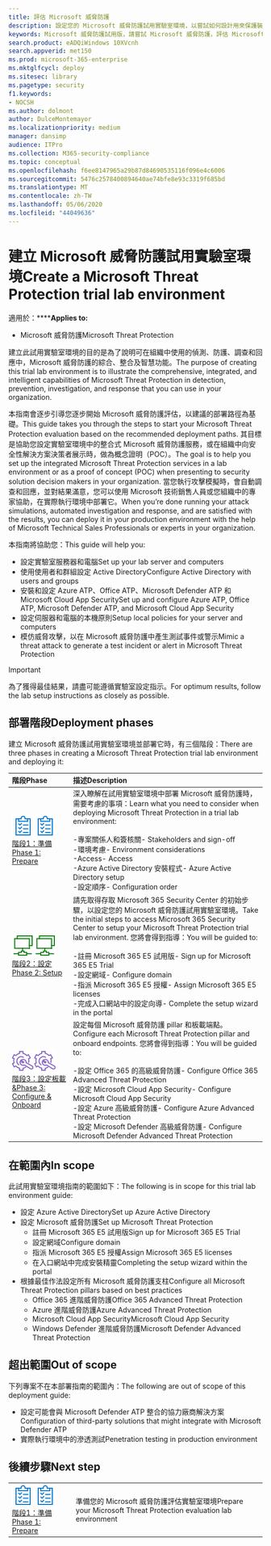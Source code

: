```yaml
---
title: 評估 Microsoft 威脅防護
description: 設定您的 Microsoft 威脅防護試用實驗室環境，以嘗試如何設計用來保護裝置、身分識別、資料和應用程式的協同威脅防護解決方案，可協助您的組織
keywords: Microsoft 威脅防護試用版，請嘗試 Microsoft 威脅防護，評估 Microsoft 威脅防護，Microsoft 威脅防護實驗室，網路安全性，高級持續性威脅，企業安全性，裝置，裝置，身分識別，使用者，資料，應用程式，事件，自動化調查和修正，高級搜尋
search.product: eADQiWindows 10XVcnh
search.appverid: met150
ms.prod: microsoft-365-enterprise
ms.mktglfcycl: deploy
ms.sitesec: library
ms.pagetype: security
f1.keywords:
- NOCSH
ms.author: dolmont
author: DulceMontemayor
ms.localizationpriority: medium
manager: dansimp
audience: ITPro
ms.collection: M365-security-compliance
ms.topic: conceptual
ms.openlocfilehash: f6ee8147965a29b87d84690535116f096e4c6006
ms.sourcegitcommit: 5476c2578400894640ae74bfe8e93c3319f685bd
ms.translationtype: MT
ms.contentlocale: zh-TW
ms.lasthandoff: 05/06/2020
ms.locfileid: "44049636"
---
```

# <a name="create-a-microsoft-threat-protection-trial-lab-environment"></a><span data-ttu-id="f1316-104">建立 Microsoft 威脅防護試用實驗室環境</span><span class="sxs-lookup"><span data-stu-id="f1316-104">Create a Microsoft Threat Protection trial lab environment</span></span> 

<span data-ttu-id="f1316-105">適用於：\*\*\*\*</span><span class="sxs-lookup"><span data-stu-id="f1316-105">**Applies to:**</span></span>
- <span data-ttu-id="f1316-106">Microsoft 威脅防護</span><span class="sxs-lookup"><span data-stu-id="f1316-106">Microsoft Threat Protection</span></span>

<span data-ttu-id="f1316-107">建立此試用實驗室環境的目的是為了說明可在組織中使用的偵測、防護、調查和回應中，Microsoft 威脅防護的綜合、整合及智慧功能。</span><span class="sxs-lookup"><span data-stu-id="f1316-107">The purpose of creating this trial lab environment is to illustrate the comprehensive, integrated, and intelligent capabilities of Microsoft Threat Protection in detection, prevention, investigation, and response that you can use in your organization.</span></span> 

<span data-ttu-id="f1316-108">本指南會逐步引導您逐步開始 Microsoft 威脅防護評估，以建議的部署路徑為基礎。</span><span class="sxs-lookup"><span data-stu-id="f1316-108">This guide takes you through the steps to start your Microsoft Threat Protection evaluation based on the recommended deployment paths.</span></span> <span data-ttu-id="f1316-109">其目標是協助您設定實驗室環境中的整合式 Microsoft 威脅防護服務，或在組織中向安全性解決方案決策者展示時，做為概念證明（POC）。</span><span class="sxs-lookup"><span data-stu-id="f1316-109">The goal is to help you set up the integrated Microsoft Threat Protection services in a lab environment or as a proof of concept (POC) when presenting to security solution decision makers in your organization.</span></span> <span data-ttu-id="f1316-110">當您執行攻擊模擬時，會自動調查和回應，並對結果滿意，您可以使用 Microsoft 技術銷售人員或您組織中的專家協助，在實際執行環境中部署它。</span><span class="sxs-lookup"><span data-stu-id="f1316-110">When you’re done running your attack simulations, automated investigation and response, and are satisfied with the results, you can deploy it in your production environment with the help of Microsoft Technical Sales Professionals or experts in your organization.</span></span> 

<span data-ttu-id="f1316-111">本指南將協助您：</span><span class="sxs-lookup"><span data-stu-id="f1316-111">This guide will help you:</span></span>
- <span data-ttu-id="f1316-112">設定實驗室服務器和電腦</span><span class="sxs-lookup"><span data-stu-id="f1316-112">Set up your lab server and computers</span></span>
- <span data-ttu-id="f1316-113">使用使用者和群組設定 Active Directory</span><span class="sxs-lookup"><span data-stu-id="f1316-113">Configure Active Directory with users and groups</span></span>
- <span data-ttu-id="f1316-114">安裝和設定 Azure ATP、Office ATP、Microsoft Defender ATP 和 Microsoft Cloud App Security</span><span class="sxs-lookup"><span data-stu-id="f1316-114">Set up and configure Azure ATP, Office ATP, Microsoft Defender ATP, and Microsoft Cloud App Security</span></span>
- <span data-ttu-id="f1316-115">設定伺服器和電腦的本機原則</span><span class="sxs-lookup"><span data-stu-id="f1316-115">Setup local policies for your server and computers</span></span>
- <span data-ttu-id="f1316-116">模仿威脅攻擊，以在 Microsoft 威脅防護中產生測試事件或警示</span><span class="sxs-lookup"><span data-stu-id="f1316-116">Mimic a threat attack to generate a test incident or alert in Microsoft Threat Protection</span></span>

>[!IMPORTANT]
><span data-ttu-id="f1316-117">為了獲得最佳結果，請盡可能遵循實驗室設定指示。</span><span class="sxs-lookup"><span data-stu-id="f1316-117">For optimum results, follow the lab setup instructions as closely as possible.</span></span>


## <a name="deployment-phases"></a><span data-ttu-id="f1316-118">部署階段</span><span class="sxs-lookup"><span data-stu-id="f1316-118">Deployment phases</span></span>

<span data-ttu-id="f1316-119">建立 Microsoft 威脅防護試用實驗室環境並部署它時，有三個階段：</span><span class="sxs-lookup"><span data-stu-id="f1316-119">There are three phases in creating a Microsoft Threat Protection trial lab environment and deploying it:</span></span>

|<span data-ttu-id="f1316-120">階段</span><span class="sxs-lookup"><span data-stu-id="f1316-120">Phase</span></span> | <span data-ttu-id="f1316-121">描述</span><span class="sxs-lookup"><span data-stu-id="f1316-121">Description</span></span> | 
|:-------|:-----|
| <span data-ttu-id="f1316-122">![階段1：準備](../../media/prepare.png)</span><span class="sxs-lookup"><span data-stu-id="f1316-122">![Phase 1: Prepare](../../media/prepare.png)</span></span><br>[<span data-ttu-id="f1316-123">階段1：準備</span><span class="sxs-lookup"><span data-stu-id="f1316-123">Phase 1: Prepare</span></span>](prepare-mtpeval.md)| <span data-ttu-id="f1316-124">深入瞭解在試用實驗室環境中部署 Microsoft 威脅防護時，需要考慮的事項：</span><span class="sxs-lookup"><span data-stu-id="f1316-124">Learn what you need to consider when deploying Microsoft Threat Protection in a trial lab environment:</span></span> <br><br><span data-ttu-id="f1316-125">-專案關係人和簽核關</span><span class="sxs-lookup"><span data-stu-id="f1316-125">- Stakeholders and sign-off</span></span> <br> <span data-ttu-id="f1316-126">-環境考慮</span><span class="sxs-lookup"><span data-stu-id="f1316-126">- Environment considerations</span></span> <br><span data-ttu-id="f1316-127">-Access</span><span class="sxs-lookup"><span data-stu-id="f1316-127">- Access</span></span> <br><span data-ttu-id="f1316-128">-Azure Active Directory 安裝程式</span><span class="sxs-lookup"><span data-stu-id="f1316-128">- Azure Active Directory setup</span></span> <br> <span data-ttu-id="f1316-129">-設定順序</span><span class="sxs-lookup"><span data-stu-id="f1316-129">- Configuration order</span></span>
|  <span data-ttu-id="f1316-130">![階段2：設定](../../media/setup.png)</span><span class="sxs-lookup"><span data-stu-id="f1316-130">![Phase 2: Setup](../../media/setup.png)</span></span> <br>[<span data-ttu-id="f1316-131">階段2：設定</span><span class="sxs-lookup"><span data-stu-id="f1316-131">Phase 2: Setup</span></span>](setup-mtpeval.md)|  <span data-ttu-id="f1316-132">請先取得存取 Microsoft 365 Security Center 的初始步驟，以設定您的 Microsoft 威脅防護試用實驗室環境。</span><span class="sxs-lookup"><span data-stu-id="f1316-132">Take the initial steps to access Microsoft 365 Security Center to setup your Microsoft Threat Protection trial lab environment.</span></span> <span data-ttu-id="f1316-133">您將會得到指導：</span><span class="sxs-lookup"><span data-stu-id="f1316-133">You will be guided to:</span></span><br><br><span data-ttu-id="f1316-134">-註冊 Microsoft 365 E5 試用版</span><span class="sxs-lookup"><span data-stu-id="f1316-134">- Sign up for Microsoft 365 E5 Trial</span></span> <br>  <span data-ttu-id="f1316-135">-設定網域</span><span class="sxs-lookup"><span data-stu-id="f1316-135">- Configure domain</span></span><br><span data-ttu-id="f1316-136">-指派 Microsoft 365 E5 授權</span><span class="sxs-lookup"><span data-stu-id="f1316-136">- Assign Microsoft 365 E5 licenses</span></span><br><span data-ttu-id="f1316-137">-完成入口網站中的設定向導</span><span class="sxs-lookup"><span data-stu-id="f1316-137">- Complete the setup wizard in the portal</span></span>|
|  <span data-ttu-id="f1316-138">![階段3：設定板載 &](../../media/config-onboard.png)</span><span class="sxs-lookup"><span data-stu-id="f1316-138">![Phase 3: Configure & Onboard](../../media/config-onboard.png)</span></span> <br>[<span data-ttu-id="f1316-139">階段3：設定板載 &</span><span class="sxs-lookup"><span data-stu-id="f1316-139">Phase 3: Configure & Onboard</span></span>](config-mtpeval.md) | <span data-ttu-id="f1316-140">設定每個 Microsoft 威脅防護 pillar 和板載端點。</span><span class="sxs-lookup"><span data-stu-id="f1316-140">Configure each Microsoft Threat Protection pillar and onboard endpoints.</span></span> <span data-ttu-id="f1316-141">您將會得到指導：</span><span class="sxs-lookup"><span data-stu-id="f1316-141">You will be guided to:</span></span><br><br><span data-ttu-id="f1316-142">-設定 Office 365 的高級威脅防護</span><span class="sxs-lookup"><span data-stu-id="f1316-142">- Configure Office 365 Advanced Threat Protection</span></span><br><span data-ttu-id="f1316-143">-設定 Microsoft Cloud App Security</span><span class="sxs-lookup"><span data-stu-id="f1316-143">- Configure Microsoft Cloud App Security</span></span><br><span data-ttu-id="f1316-144">-設定 Azure 高級威脅防護</span><span class="sxs-lookup"><span data-stu-id="f1316-144">- Configure Azure Advanced Threat Protection</span></span><br><span data-ttu-id="f1316-145">-設定 Microsoft Defender 高級威脅防護</span><span class="sxs-lookup"><span data-stu-id="f1316-145">- Configure Microsoft Defender Advanced Threat Protection</span></span> 


## <a name="in-scope"></a><span data-ttu-id="f1316-146">在範圍內</span><span class="sxs-lookup"><span data-stu-id="f1316-146">In scope</span></span>

<span data-ttu-id="f1316-147">此試用實驗室環境指南的範圍如下：</span><span class="sxs-lookup"><span data-stu-id="f1316-147">The following is in scope for this trial lab environment guide:</span></span>
-   <span data-ttu-id="f1316-148">設定 Azure Active Directory</span><span class="sxs-lookup"><span data-stu-id="f1316-148">Set up Azure Active Directory</span></span>
-   <span data-ttu-id="f1316-149">設定 Microsoft 威脅防護</span><span class="sxs-lookup"><span data-stu-id="f1316-149">Set up Microsoft Threat Protection</span></span>
    -   <span data-ttu-id="f1316-150">註冊 Microsoft 365 E5 試用版</span><span class="sxs-lookup"><span data-stu-id="f1316-150">Sign up for Microsoft 365 E5 Trial</span></span>
    -   <span data-ttu-id="f1316-151">設定網域</span><span class="sxs-lookup"><span data-stu-id="f1316-151">Configure domain</span></span>
    -   <span data-ttu-id="f1316-152">指派 Microsoft 365 E5 授權</span><span class="sxs-lookup"><span data-stu-id="f1316-152">Assign Microsoft 365 E5 licenses</span></span>
    -   <span data-ttu-id="f1316-153">在入口網站中完成安裝精靈</span><span class="sxs-lookup"><span data-stu-id="f1316-153">Completing the setup wizard within the portal</span></span>
-   <span data-ttu-id="f1316-154">根據最佳作法設定所有 Microsoft 威脅防護支柱</span><span class="sxs-lookup"><span data-stu-id="f1316-154">Configure all Microsoft Threat Protection pillars based on best practices</span></span>
    -   <span data-ttu-id="f1316-155">Office 365 進階威脅防護</span><span class="sxs-lookup"><span data-stu-id="f1316-155">Office 365 Advanced Threat Protection</span></span>
    -   <span data-ttu-id="f1316-156">Azure 進階威脅防護</span><span class="sxs-lookup"><span data-stu-id="f1316-156">Azure Advanced Threat Protection</span></span>
    -   <span data-ttu-id="f1316-157">Microsoft Cloud App Security</span><span class="sxs-lookup"><span data-stu-id="f1316-157">Microsoft Cloud App Security</span></span>
    -   <span data-ttu-id="f1316-158">Windows Defender 進階威脅防護</span><span class="sxs-lookup"><span data-stu-id="f1316-158">Microsoft Defender Advanced Threat Protection</span></span>

## <a name="out-of-scope"></a><span data-ttu-id="f1316-159">超出範圍</span><span class="sxs-lookup"><span data-stu-id="f1316-159">Out of scope</span></span>

<span data-ttu-id="f1316-160">下列專案不在本部署指南的範圍內：</span><span class="sxs-lookup"><span data-stu-id="f1316-160">The following are out of scope of this deployment guide:</span></span>

-   <span data-ttu-id="f1316-161">設定可能會與 Microsoft Defender ATP 整合的協力廠商解決方案</span><span class="sxs-lookup"><span data-stu-id="f1316-161">Configuration of third-party solutions that might integrate with Microsoft Defender ATP</span></span>
-   <span data-ttu-id="f1316-162">實際執行環境中的滲透測試</span><span class="sxs-lookup"><span data-stu-id="f1316-162">Penetration testing in production environment</span></span>

## <a name="next-step"></a><span data-ttu-id="f1316-163">後續步驟</span><span class="sxs-lookup"><span data-stu-id="f1316-163">Next step</span></span>
|||
|:-------|:-----|
|<span data-ttu-id="f1316-164">![階段1：準備](../../media/prepare.png)</span><span class="sxs-lookup"><span data-stu-id="f1316-164">![Phase 1: Prepare](../../media/prepare.png)</span></span> <br>[<span data-ttu-id="f1316-165">階段1：準備</span><span class="sxs-lookup"><span data-stu-id="f1316-165">Phase 1: Prepare</span></span>](prepare-mtpeval.md) | <span data-ttu-id="f1316-166">準備您的 Microsoft 威脅防護評估實驗室環境</span><span class="sxs-lookup"><span data-stu-id="f1316-166">Prepare your Microsoft Threat Protection evaluation lab environment</span></span>
